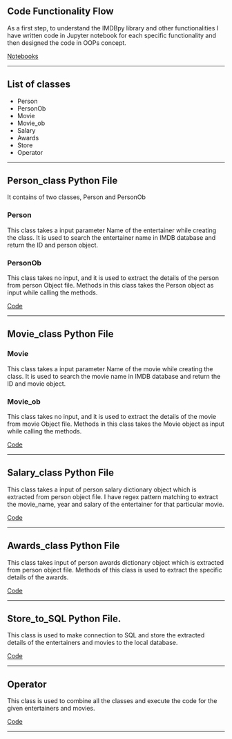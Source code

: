## Code Functionality Flow

As a first step, to understand the IMDBpy library and other functionalities
I have written code in Jupyter notebook for each specific functionality and then designed the code
in OOPs concept. 

[Notebooks](https://github.com/Naveen-S6/Entertainers_Data_Analysis/tree/main/Notebooks)

---
## List of classes

- Person
- PersonOb
- Movie
- Movie_ob
- Salary
- Awards
- Store
- Operator

---
## Person_class Python File

It contains of two classes, Person and PersonOb

### Person

This class takes a input parameter Name of the entertainer while creating the class.
It is used to search the entertainer name in IMDB database and return the ID and person object.

### PersonOb

This class takes no input, and it is used to extract the details of the person from person Object file.
Methods in this class takes the Person object as input while calling the methods.

[Code](https://github.com/Naveen-S6/Entertainers_Data_Analysis/blob/main/src/Person_class.py)

---
## Movie_class Python File

### Movie

This class takes a input parameter Name of the movie while creating the class.
It is used to search the movie name in IMDB database and return the ID and movie object.


### Movie_ob

This class takes no input, and it is used to extract the details of the movie from movie Object file.
Methods in this class takes the Movie object as input while calling the methods.

[Code](https://github.com/Naveen-S6/Entertainers_Data_Analysis/blob/main/src/Movie_class.py)

---
## Salary_class Python File

This class takes a input of person salary dictionary object which is extracted from person object file.
I have regex pattern matching to extract the movie_name, year and salary of the entertainer for that particular movie.

[Code](https://github.com/Naveen-S6/Entertainers_Data_Analysis/blob/main/src/salary_class.py)

---
## Awards_class Python File

This class takes input of person awards dictionary object which is extracted from person object file.
Methods of this class is used to extract the specific details of the awards.

[Code](https://github.com/Naveen-S6/Entertainers_Data_Analysis/blob/main/src/awards_class.py)

---
## Store_to_SQL Python File.

This class is used to make connection to SQL and store the extracted details of the entertainers and movies to the local database.

[Code](https://github.com/Naveen-S6/Entertainers_Data_Analysis/blob/main/src/Store_to_SQL.py)

---
## Operator

This class is used to combine all the classes and execute the code for the given entertainers and movies.

[Code](https://github.com/Naveen-S6/Entertainers_Data_Analysis/blob/main/src/operator.py)

---


